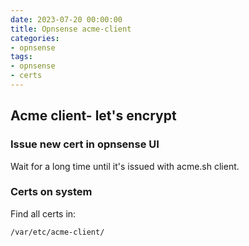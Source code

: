 ```yaml
--- 
date: 2023-07-20 00:00:00
title: Opnsense acme-client
categories:
- opnsense
tags: 
- opnsense
- certs
---
```

## Acme client- let's encrypt

### Issue new cert in opnsense UI
Wait for a long time until it's issued with acme.sh client.

### Certs on system
Find all certs in:

	/var/etc/acme-client/

